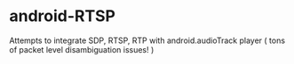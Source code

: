 android-RTSP
============

Attempts to integrate SDP, RTSP, RTP with android.audioTrack player ( tons of packet level disambiguation issues! )
